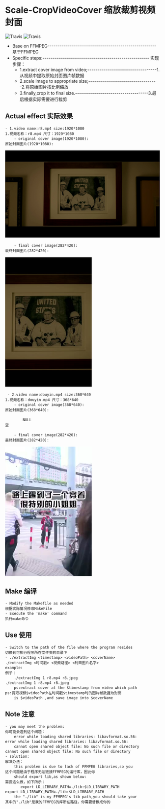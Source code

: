 # Scale-CropVideoCover                                                  缩放裁剪视频封面                                               
![Travis](https://img.shields.io/badge/Base-FFMPEG-brightgreen.svg)
![Travis](https://img.shields.io/badge/Build-Passing-brightgreen.svg)
- Base on FFMPEG------------------------------------------------------- 基于FFMPEG
- Specific steps:------------------------------------------------------ 实现步骤：
    - 1.extract cover image from video;-----------------------------------1.从视频中提取原始封面图片帧数据
    - 2.scale image to appropriate size;-----------------------------------2.将原始图片按比例缩放
    - 3.finally,crop it to final size.-------------------------------------3.最后根据实际需要进行裁剪
 ## Actual effect                                                       实际效果
    - 1.video name:r8.mp4 size:1920*1080                                    1.视频名称：r8.mp4 尺寸：1920*1080
        - original cover image(1920*1080):                                      原始封面图片(1920*1080):
        
![image](Source/11111.jpeg) 

        - final cover image(282*420):                                           最终封面图片(282*420): 
        
![image](Source/r8.jpeg)  

     - 2.video name:douyin.mp4 size:368*640                                 1.视频名称：douyin.mp4 尺寸：368*640
        - original cover image(368*640):                                        原始封面图片(368*640):
        
            NULL                                                                    空
            
        - final cover image(282*420):                                            最终封面图片(282*420):
        
![image](Source/douyin.jpeg) 
   
  ## Make                                                               编译
    - Modify the Makefile as needed                                         根据实际情况修改MakeFile
    - Execute the 'make' command                                            执行make命令
  ## Use                                                                使用
    - Switch to the path of the file where the program resides              切换到可执行程序所在文件夹的目录下
    - ./extractImg <timestamp> <videoPath> <coverName>                      ./extractImg <时间戳> <视频路径> <封面图片名字>
    example:                                                                例子：
        ./extractImg 1 r8.mp4 r8.jpeg                                           ./extractImg 1 r8.mp4 r8.jpeg 
        ps:extract cover at the $timestamp from video which path                ps:提取视频$videoPath在时间戳$timestamp时的图片帧数据为封面
        is $videoPath ,and save image into $coverName
    
  ## Note                                                               注意     
    - you may meet the problem:                                              你可能会遇到这个问题：
        error while loading shared libraries: libavformat.so.56:              error while loading shared libraries: libavformat.so.56:
        cannot open shared object file: No such file or directory             cannot open shared object file: No such file or directory
    - solution:                                                              解决办法：
        this problem is due to lack of FFMPEG libraries,so you                  这个问题是由于程序无法链接FFMPEG的运行库，因此你
        should export lib,as shown below:                                       需要这么做，如下所示：
           export LD_LIBRARY_PATH=./lib:$LD_LIBRARY_PATH                            export LD_LIBRARY_PATH=./lib:$LD_LIBRARY_PATH
        the "./lib" is my FFMPEG's lib path,you should take your                其中的"./lib"是我的FFMPEG的库所在路径，你需要替换成你的
      
    
